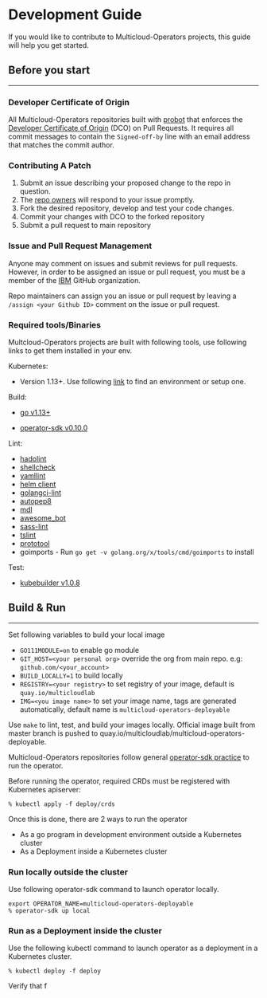 # Development Guide

If you would like to contribute to Multicloud-Operators projects, this guide will help you get started.

## Before you start

--------------------

### Developer Certificate of Origin

All Multicloud-Operators repositories built with [probot](https://github.com/probot/probot) that enforces the [Developer Certificate of Origin](https://developercertificate.org/) (DCO) on Pull Requests. It requires all commit messages to contain the `Signed-off-by` line with an email address that matches the commit author.

### Contributing A Patch

1. Submit an issue describing your proposed change to the repo in question.
1. The [repo owners](OWNERS) will respond to your issue promptly.
1. Fork the desired repository, develop and test your code changes.
1. Commit your changes with DCO to the forked repository
1. Submit a pull request to main repository

### Issue and Pull Request Management

Anyone may comment on issues and submit reviews for pull requests. However, in order to be assigned an issue or pull request, you must be a member of the [IBM](https://github.com/ibm) GitHub organization.

Repo maintainers can assign you an issue or pull request by leaving a `/assign <your Github ID>` comment on the issue or pull request.

### Required tools/Binaries

Multcloud-Operators projects are built with following tools, use following links to get them installed in your env.

Kubernetes:

- Version 1.13+. Use following [link](https://kubernetes.io/docs/setup/#learning-environment) to find an environment or setup one.

Build:

- [go v1.13+](https://golang.org/dl/)

- [operator-sdk v0.10.0](https://github.com/operator-framework/operator-sdk/blob/master/doc/user/install-operator-sdk.md#install-the-operator-sdk-cli)

Lint:

- [hadolint](https://github.com/hadolint/hadolint#install)
- [shellcheck](https://github.com/koalaman/shellcheck#installing)
- [yamllint](https://github.com/adrienverge/yamllint#installation)
- [helm client](https://helm.sh/docs/using_helm/#install-helm)
- [golangci-lint](https://github.com/golangci/golangci-lint#install)
- [autopep8](https://github.com/hhatto/autopep8#installation)
- [mdl](https://github.com/markdownlint/markdownlint#installation)
- [awesome_bot](https://github.com/dkhamsing/awesome_bot#installation)
- [sass-lint](https://github.com/sds/scss-lint#installation)
- [tslint](https://github.com/palantir/tslint#installation--usage)
- [prototool](https://github.com/uber/prototool/blob/dev/docs/install.md)
- goimports -  Run `go get -v golang.org/x/tools/cmd/goimports` to install

Test:

- [kubebuilder v1.0.8](https://github.com/kubernetes-sigs/kubebuilder/releases/tag/v1.0.8)

## Build & Run

--------------------

Set following variables to build your local image

- `GO111MODULE=on` to enable go module
- `GIT_HOST=<your personal org>` override the org from main repo. e.g: `github.com/<your_account>`
- `BUILD_LOCALLY=1` to build locally
- `REGISTRY=<your registry>` to set registry of your image, default is `quay.io/multicloudlab`
- `IMG=<you image name>` to set your image name, tags are generated automatically, default name is `multicloud-operators-deployable`

Use `make` to lint, test, and build your images locally. Official image built from master branch is pushed to quay.io/multicloudlab/multicloud-operators-deployable.

Multicloud-Operators repositories follow general [operator-sdk practice](https://github.com/operator-framework/operator-sdk/blob/master/doc/user-guide.md#build-and-run-the-operator) to run the operator.

Before running the operator, required CRDs must be registered with Kubernetes apiserver:

```shell
% kubectl apply -f deploy/crds
```

Once this is done, there are 2 ways to run the operator

- As a go program in development environment outside a Kubernetes cluster
- As a Deployment inside a Kubernetes cluster

### Run locally outside the cluster

Use following operator-sdk command to launch operator locally.

```shell
export OPERATOR_NAME=multicloud-operators-deployable
% operator-sdk up local
```

### Run as a Deployment inside the cluster

Use the following kubectl command to launch operator as a deployment in a Kubernetes cluster.

```shell
% kubectl deploy -f deploy
```

Verify that f